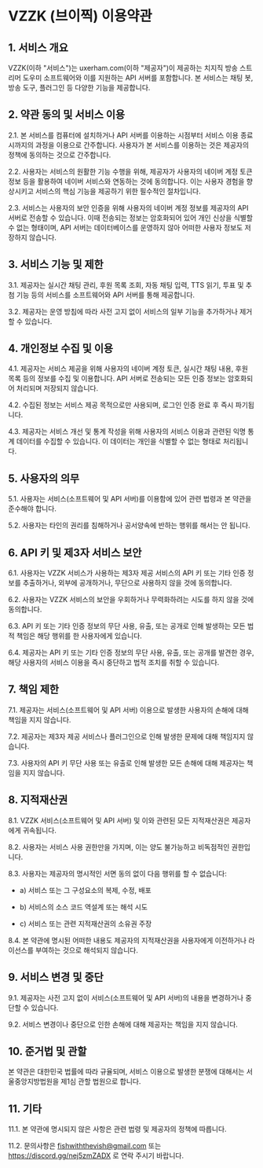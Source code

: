 # VZZK (브이찍) 이용약관

## 1. 서비스 개요

VZZK(이하 "서비스")는 uxerham.com(이하 "제공자")이 제공하는 치지직 방송 스트리머 도우미 소프트웨어와 이를 지원하는 API 서버를 포함합니다. 본 서비스는 채팅 봇, 방송 도구, 플러그인 등 다양한 기능을 제공합니다.

## 2. 약관 동의 및 서비스 이용

2.1. 본 서비스를 컴퓨터에 설치하거나 API 서버를 이용하는 시점부터 서비스 이용 종료 시까지의 과정을 이용으로 간주합니다. 사용자가 본 서비스를 이용하는 것은 제공자의 정책에 동의하는 것으로 간주합니다.

2.2. 사용자는 서비스의 원활한 기능 수행을 위해, 제공자가 사용자의 네이버 계정 토큰 정보 등을 활용하여 네이버 서비스와 연동하는 것에 동의합니다. 이는 사용자 경험을 향상시키고 서비스의 핵심 기능을 제공하기 위한 필수적인 절차입니다.

2.3. 서비스는 사용자의 보안 인증을 위해 사용자의 네이버 계정 정보를 제공자의 API 서버로 전송할 수 있습니다. 이때 전송되는 정보는 암호화되어 있어 개인 신상을 식별할 수 없는 형태이며, API 서버는 데이터베이스를 운영하지 않아 어떠한 사용자 정보도 저장하지 않습니다.

## 3. 서비스 기능 및 제한

3.1. 제공자는 실시간 채팅 관리, 후원 목록 조회, 자동 채팅 입력, TTS 읽기, 투표 및 추첨 기능 등의 서비스를 소프트웨어와 API 서버를 통해 제공합니다.

3.2. 제공자는 운영 방침에 따라 사전 고지 없이 서비스의 일부 기능을 추가하거나 제거할 수 있습니다.

## 4. 개인정보 수집 및 이용

4.1. 제공자는 서비스 제공을 위해 사용자의 네이버 계정 토큰, 실시간 채팅 내용, 후원 목록 등의 정보를 수집 및 이용합니다. API 서버로 전송되는 모든 인증 정보는 암호화되어 처리되며 저장되지 않습니다.

4.2. 수집된 정보는 서비스 제공 목적으로만 사용되며, 로그인 인증 완료 후 즉시 파기됩니다.

4.3. 제공자는 서비스 개선 및 통계 작성을 위해 사용자의 서비스 이용과 관련된 익명 통계 데이터를 수집할 수 있습니다. 이 데이터는 개인을 식별할 수 없는 형태로 처리됩니다.

## 5. 사용자의 의무

5.1. 사용자는 서비스(소프트웨어 및 API 서버)를 이용함에 있어 관련 법령과 본 약관을 준수해야 합니다.

5.2. 사용자는 타인의 권리를 침해하거나 공서양속에 반하는 행위를 해서는 안 됩니다.

## 6. API 키 및 제3자 서비스 보안

6.1. 사용자는 VZZK 서비스가 사용하는 제3자 제공 서비스의 API 키 또는 기타 인증 정보를 추출하거나, 외부에 공개하거나, 무단으로 사용하지 않을 것에 동의합니다.

6.2. 사용자는 VZZK 서비스의 보안을 우회하거나 무력화하려는 시도를 하지 않을 것에 동의합니다.

6.3. API 키 또는 기타 인증 정보의 무단 사용, 유출, 또는 공개로 인해 발생하는 모든 법적 책임은 해당 행위를 한 사용자에게 있습니다.

6.4. 제공자는 API 키 또는 기타 인증 정보의 무단 사용, 유출, 또는 공개를 발견한 경우, 해당 사용자의 서비스 이용을 즉시 중단하고 법적 조치를 취할 수 있습니다.

## 7. 책임 제한

7.1. 제공자는 서비스(소프트웨어 및 API 서버) 이용으로 발생한 사용자의 손해에 대해 책임을 지지 않습니다.

7.2. 제공자는 제3자 제공 서비스나 플러그인으로 인해 발생한 문제에 대해 책임지지 않습니다.

7.3. 사용자의 API 키 무단 사용 또는 유출로 인해 발생한 모든 손해에 대해 제공자는 책임을 지지 않습니다.

## 8. 지적재산권

8.1. VZZK 서비스(소프트웨어 및 API 서버) 및 이와 관련된 모든 지적재산권은 제공자에게 귀속됩니다.

8.2. 사용자는 서비스 사용 권한만을 가지며, 이는 양도 불가능하고 비독점적인 권한입니다.

8.3. 사용자는 제공자의 명시적인 서면 동의 없이 다음 행위를 할 수 없습니다:

   - a) 서비스 또는 그 구성요소의 복제, 수정, 배포
   
   - b) 서비스의 소스 코드 역설계 또는 해석 시도
   
   - c) 서비스 또는 관련 지적재산권의 소유권 주장

8.4. 본 약관에 명시된 어떠한 내용도 제공자의 지적재산권을 사용자에게 이전하거나 라이선스를 부여하는 것으로 해석되지 않습니다.

## 9. 서비스 변경 및 중단

9.1. 제공자는 사전 고지 없이 서비스(소프트웨어 및 API 서버)의 내용을 변경하거나 중단할 수 있습니다.

9.2. 서비스 변경이나 중단으로 인한 손해에 대해 제공자는 책임을 지지 않습니다.

## 10. 준거법 및 관할

본 약관은 대한민국 법률에 따라 규율되며, 서비스 이용으로 발생한 분쟁에 대해서는 서울중앙지방법원을 제1심 관할 법원으로 합니다.

## 11. 기타

11.1. 본 약관에 명시되지 않은 사항은 관련 법령 및 제공자의 정책에 따릅니다.

11.2. 문의사항은 fishwiththevish@gmail.com 또는 https://discord.gg/nej5zmZADX 로 연락 주시기 바랍니다.
